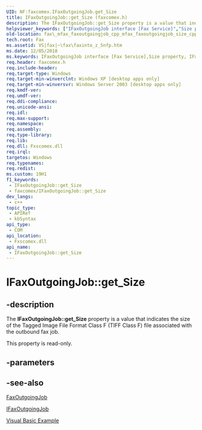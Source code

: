 ```yaml
---
UID: NF:faxcomex.IFaxOutgoingJob.get_Size
title: IFaxOutgoingJob::get_Size (faxcomex.h)
description: The IFaxOutgoingJob::get_Size property is a value that indicates the size of the Tagged Image File Format Class F (TIFF Class F) file associated with the outbound fax job.
helpviewer_keywords: ["IFaxOutgoingJob interface [Fax Service]","Size property","IFaxOutgoingJob.Size","IFaxOutgoingJob.get_Size","IFaxOutgoingJob::Size","IFaxOutgoingJob::get_Size","Size property [Fax Service]","Size property [Fax Service]","IFaxOutgoingJob interface","_mfax_faxoutgoingjob.size","fax._mfax_faxoutgoingjob_cpp_mfax_faxoutgoingjob_size_cpp","fax._mfax_faxoutgoingjob_size","faxcomex/IFaxOutgoingJob::Size","faxcomex/IFaxOutgoingJob::get_Size","get_Size"]
old-location: fax\_mfax_faxoutgoingjob_cpp_mfax_faxoutgoingjob_size_cpp.htm
tech.root: Fax
ms.assetid: VS|fax|~\fax\faxinto_z_5nfp.htm
ms.date: 12/05/2018
ms.keywords: IFaxOutgoingJob interface [Fax Service],Size property, IFaxOutgoingJob.Size, IFaxOutgoingJob.get_Size, IFaxOutgoingJob::Size, IFaxOutgoingJob::get_Size, Size property [Fax Service], Size property [Fax Service],IFaxOutgoingJob interface, _mfax_faxoutgoingjob.size, fax._mfax_faxoutgoingjob_cpp_mfax_faxoutgoingjob_size_cpp, fax._mfax_faxoutgoingjob_size, faxcomex/IFaxOutgoingJob::Size, faxcomex/IFaxOutgoingJob::get_Size, get_Size
req.header: faxcomex.h
req.include-header: 
req.target-type: Windows
req.target-min-winverclnt: Windows XP [desktop apps only]
req.target-min-winversvr: Windows Server 2003 [desktop apps only]
req.kmdf-ver: 
req.umdf-ver: 
req.ddi-compliance: 
req.unicode-ansi: 
req.idl: 
req.max-support: 
req.namespace: 
req.assembly: 
req.type-library: 
req.lib: 
req.dll: Fxscomex.dll
req.irql: 
targetos: Windows
req.typenames: 
req.redist: 
ms.custom: 19H1
f1_keywords:
 - IFaxOutgoingJob::get_Size
 - faxcomex/IFaxOutgoingJob::get_Size
dev_langs:
 - c++
topic_type:
 - APIRef
 - kbSyntax
api_type:
 - COM
api_location:
 - Fxscomex.dll
api_name:
 - IFaxOutgoingJob::get_Size
---
```


# IFaxOutgoingJob::get_Size


## -description

The <b>IFaxOutgoingJob::get_Size</b> property is a value that indicates the size of the Tagged Image File Format Class F (TIFF Class F) file associated with the outbound fax job.

This property is read-only.

## -parameters

## -see-also

<a href="/previous-versions/windows/desktop/fax/-mfax-faxoutgoingjob">FaxOutgoingJob</a>



<a href="/previous-versions/windows/desktop/api/faxcomex/nn-faxcomex-ifaxoutgoingjob">IFaxOutgoingJob</a>



<a href="/previous-versions/windows/desktop/fax/-mfax-managing-outgoing-jobs">Visual Basic Example</a>

